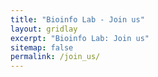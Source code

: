 ```yaml
---
title: "Bioinfo Lab - Join us"
layout: gridlay
excerpt: "Bioinfo Lab: Join us"
sitemap: false
permalink: /join_us/
---
```

